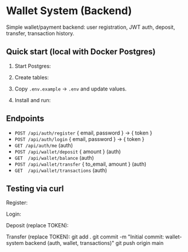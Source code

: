 # Wallet System (Backend)

Simple wallet/payment backend: user registration, JWT auth, deposit, transfer, transaction history.

## Quick start (local with Docker Postgres)

1. Start Postgres:

2. Create tables:

3. Copy `.env.example` → `.env` and update values.

4. Install and run:

## Endpoints

- `POST /api/auth/register` { email, password } → { token }
- `POST /api/auth/login` { email, password } → { token }
- `GET /api/auth/me` (auth)
- `POST /api/wallet/deposit` { amount } (auth)
- `GET  /api/wallet/balance` (auth)
- `POST /api/wallet/transfer` { to_email, amount } (auth)
- `GET  /api/wallet/transactions` (auth)

## Testing via curl

Register:

Login:

Deposit (replace TOKEN):

Transfer (replace TOKEN):
git add .
git commit -m "Initial commit: wallet-system backend (auth, wallet, transactions)"
git push origin main
